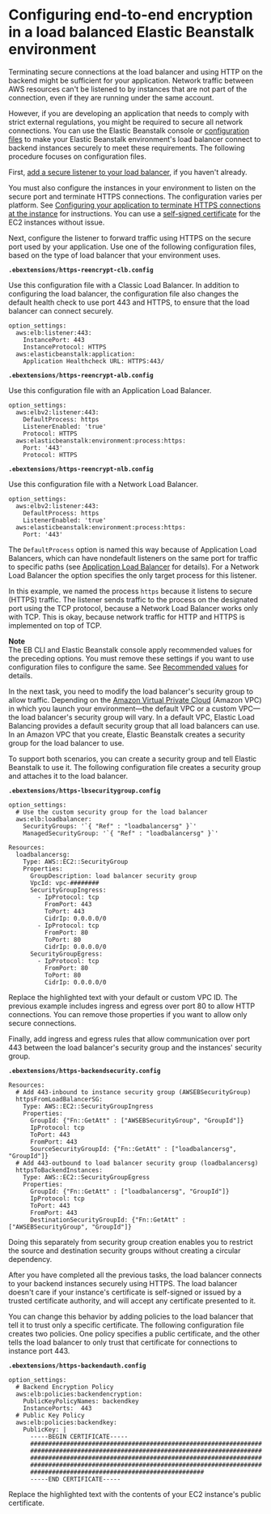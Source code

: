 # Configuring end\-to\-end encryption in a load balanced Elastic Beanstalk environment<a name="configuring-https-endtoend"></a>

Terminating secure connections at the load balancer and using HTTP on the backend might be sufficient for your application\. Network traffic between AWS resources can't be listened to by instances that are not part of the connection, even if they are running under the same account\.

However, if you are developing an application that needs to comply with strict external regulations, you might be required to secure all network connections\. You can use the Elastic Beanstalk console or [configuration files](ebextensions.md) to make your Elastic Beanstalk environment's load balancer connect to backend instances securely to meet these requirements\. The following procedure focuses on configuration files\.

First, [add a secure listener to your load balancer](configuring-https-elb.md), if you haven't already\.

You must also configure the instances in your environment to listen on the secure port and terminate HTTPS connections\. The configuration varies per platform\. See [Configuring your application to terminate HTTPS connections at the instance](https-singleinstance.md) for instructions\. You can use a [self\-signed certificate](configuring-https-ssl.md) for the EC2 instances without issue\.

Next, configure the listener to forward traffic using HTTPS on the secure port used by your application\. Use one of the following configuration files, based on the type of load balancer that your environment uses\.

**`.ebextensions/https-reencrypt-clb.config`**

Use this configuration file with a Classic Load Balancer\. In addition to configuring the load balancer, the configuration file also changes the default health check to use port 443 and HTTPS, to ensure that the load balancer can connect securely\.

```
option_settings:
  aws:elb:listener:443:
    InstancePort: 443
    InstanceProtocol: HTTPS
  aws:elasticbeanstalk:application:
    Application Healthcheck URL: HTTPS:443/
```

**`.ebextensions/https-reencrypt-alb.config`**

Use this configuration file with an Application Load Balancer\.

```
option_settings:
  aws:elbv2:listener:443:
    DefaultProcess: https
    ListenerEnabled: 'true'
    Protocol: HTTPS
  aws:elasticbeanstalk:environment:process:https:
    Port: '443'
    Protocol: HTTPS
```

**`.ebextensions/https-reencrypt-nlb.config`**

Use this configuration file with a Network Load Balancer\.

```
option_settings:
  aws:elbv2:listener:443:
    DefaultProcess: https
    ListenerEnabled: 'true'
  aws:elasticbeanstalk:environment:process:https:
    Port: '443'
```

The `DefaultProcess` option is named this way because of Application Load Balancers, which can have nondefault listeners on the same port for traffic to specific paths \(see [Application Load Balancer](environments-cfg-alb.md) for details\)\. For a Network Load Balancer the option specifies the only target process for this listener\.

In this example, we named the process `https` because it listens to secure \(HTTPS\) traffic\. The listener sends traffic to the process on the designated port using the TCP protocol, because a Network Load Balancer works only with TCP\. This is okay, because network traffic for HTTP and HTTPS is implemented on top of TCP\.

**Note**  
The EB CLI and Elastic Beanstalk console apply recommended values for the preceding options\. You must remove these settings if you want to use configuration files to configure the same\. See [Recommended values](command-options.md#configuration-options-recommendedvalues) for details\.

In the next task, you need to modify the load balancer's security group to allow traffic\. Depending on the [Amazon Virtual Private Cloud](https://docs.aws.amazon.com/vpc/latest/userguide/) \(Amazon VPC\) in which you launch your environment—the default VPC or a custom VPC—the load balancer's security group will vary\. In a default VPC, Elastic Load Balancing provides a default security group that all load balancers can use\. In an Amazon VPC that you create, Elastic Beanstalk creates a security group for the load balancer to use\.

To support both scenarios, you can create a security group and tell Elastic Beanstalk to use it\. The following configuration file creates a security group and attaches it to the load balancer\.

**`.ebextensions/https-lbsecuritygroup.config`**

```
option_settings:
  # Use the custom security group for the load balancer
  aws:elb:loadbalancer:
    SecurityGroups: '`{ "Ref" : "loadbalancersg" }`'
    ManagedSecurityGroup: '`{ "Ref" : "loadbalancersg" }`'

Resources:
  loadbalancersg:
    Type: AWS::EC2::SecurityGroup
    Properties:
      GroupDescription: load balancer security group
      VpcId: vpc-########
      SecurityGroupIngress:
        - IpProtocol: tcp
          FromPort: 443
          ToPort: 443
          CidrIp: 0.0.0.0/0
        - IpProtocol: tcp
          FromPort: 80
          ToPort: 80
          CidrIp: 0.0.0.0/0
      SecurityGroupEgress:
        - IpProtocol: tcp
          FromPort: 80
          ToPort: 80
          CidrIp: 0.0.0.0/0
```

Replace the highlighted text with your default or custom VPC ID\. The previous example includes ingress and egress over port 80 to allow HTTP connections\. You can remove those properties if you want to allow only secure connections\.

Finally, add ingress and egress rules that allow communication over port 443 between the load balancer's security group and the instances' security group\.

**`.ebextensions/https-backendsecurity.config`**

```
Resources:
  # Add 443-inbound to instance security group (AWSEBSecurityGroup)
  httpsFromLoadBalancerSG: 
    Type: AWS::EC2::SecurityGroupIngress
    Properties:
      GroupId: {"Fn::GetAtt" : ["AWSEBSecurityGroup", "GroupId"]}
      IpProtocol: tcp
      ToPort: 443
      FromPort: 443
      SourceSecurityGroupId: {"Fn::GetAtt" : ["loadbalancersg", "GroupId"]}
  # Add 443-outbound to load balancer security group (loadbalancersg)
  httpsToBackendInstances: 
    Type: AWS::EC2::SecurityGroupEgress
    Properties:
      GroupId: {"Fn::GetAtt" : ["loadbalancersg", "GroupId"]}
      IpProtocol: tcp
      ToPort: 443
      FromPort: 443
      DestinationSecurityGroupId: {"Fn::GetAtt" : ["AWSEBSecurityGroup", "GroupId"]}
```

Doing this separately from security group creation enables you to restrict the source and destination security groups without creating a circular dependency\.

After you have completed all the previous tasks, the load balancer connects to your backend instances securely using HTTPS\. The load balancer doesn't care if your instance's certificate is self\-signed or issued by a trusted certificate authority, and will accept any certificate presented to it\.

You can change this behavior by adding policies to the load balancer that tell it to trust only a specific certificate\. The following configuration file creates two policies\. One policy specifies a public certificate, and the other tells the load balancer to only trust that certificate for connections to instance port 443\.

**`.ebextensions/https-backendauth.config`**

```
option_settings:
  # Backend Encryption Policy
  aws:elb:policies:backendencryption:
    PublicKeyPolicyNames: backendkey
    InstancePorts:  443
  # Public Key Policy
  aws:elb:policies:backendkey:
    PublicKey: |
      -----BEGIN CERTIFICATE-----
      ################################################################
      ################################################################
      ################################################################
      ################################################################
      ################################################
      -----END CERTIFICATE-----
```

Replace the highlighted text with the contents of your EC2 instance's public certificate\.